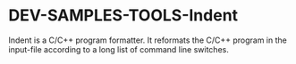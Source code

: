 # DEV-SAMPLES-TOOLS-Indent
Indent is a C/C++ program formatter.  It reformats the C/C++ program in the input-file according to a long list of command line switches.
